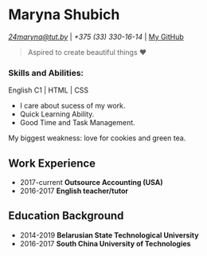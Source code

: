 # Maryna Shubich

*24maryna@tut.by* | *+375 (33) 330-16-14* | [My GitHub](https://github.com/MadPanda26)

> Aspired to create beautiful things ♥
### Skills and Abilities:
English C1 | HTML | CSS 
* I care about sucess of my work.
* Quick Learning Ability.
* Good Time and Task Management.

My biggest weakness: love for cookies and green tea.
## Work Experience 
* 2017-current **Outsource Accounting (USA)**
* 2016-2017 **English teacher/tutor**
## Education Background
* 2014-2019 **Belarusian State Technological University**
* 2016-2017 **South China University of Technologies**